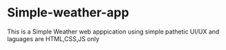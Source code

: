 # Simple-weather-app
<p> This is a Simple Weather web apppication using simple pathetic UI/UX and laguages are HTML,CSS,JS only</p>
